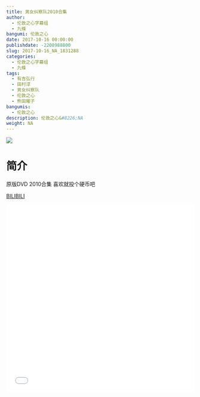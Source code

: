 ```yaml
---
title: 男女纠察队2010合集
author: 
  - 伦敦之心字幕组
  - 九條
bangumi: 伦敦之心
date: 2017-10-16 00:00:00
publishdate: -2208988800
slug: 2017-10-16_NA_1831288
categories: 
  - 伦敦之心字幕组
  - 九條
tags: 
  - 有吉弘行
  - 田村淳
  - 男女纠察队
  - 伦敦之心
  - 熊田曜子
bangumis: 
  - 伦敦之心
description: 伦敦之心&#8226;NA
weight: NA
---
```


![](https://i.imgur.com/ebV3vqM.jpg)

# 简介  
原版DVD 2010合集 喜欢就投个硬币吧

  [BILIBILI](https://www.bilibili.com/video/av1831288/)


  <iframe src="//www.bilibili.com/html/html5player.html?cid=2816330&aid=1831288" width="100%" height="500" frameborder="0" allowfullscreen="allowfullscreen"></iframe>
